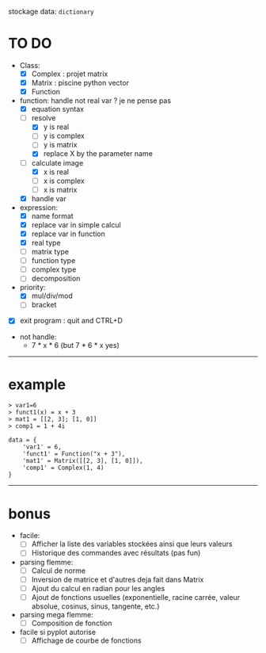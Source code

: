stockage data: `dictionary`

# TO DO
- Class:
    - [x] Complex : projet matrix
    - [x] Matrix : piscine python vector
    - [x] Function

- function: handle not real var ? je ne pense pas
    - [x] equation syntax
    - [ ] resolve
        - [x] y is real
        - [ ] y is complex
        - [ ] y is matrix
        - [x] replace X by the parameter name
    - [ ] calculate image
        - [x] x is real
        - [ ] x is complex
        - [ ] x is matrix
    - [x] handle var

- expression:
    - [x] name format
    - [x] replace var in simple calcul
    - [x] replace var in function
    - [x] real type
    - [ ] matrix type
    - [ ] function type
    - [ ] complex type
    - [ ] decomposition

- priority:
    - [x] mul/div/mod
    - [ ] bracket

- [x] exit program : quit and CTRL+D

- not handle:
    - 7 * x * 6 (but 7 * 6 * x yes)

---
# example
```
> var1=6
> funct1(x) = x + 3
> mat1 = [[2, 3]; [1, 0]]
> comp1 = 1 + 4i
```
```
data = {
    'var1' = 6,
    'funct1' = Function("x + 3"),
    'mat1' = Matrix([[2, 3], [1, 0]]),
    'comp1' = Complex(1, 4)
}
```
---

# bonus
- facile:
    - [ ] Afficher la liste des variables stockées ainsi que leurs valeurs
    - [ ] Historique des commandes avec résultats (pas fun)

- parsing flemme:
    - [ ] Calcul de norme
    - [ ] Inversion de matrice et d'autres deja fait dans Matrix
    - [ ] Ajout du calcul en radian pour les angles
    - [ ] Ajout de fonctions usuelles (exponentielle, racine carrée, valeur absolue, cosinus, sinus, tangente, etc.)

- parsing mega flemme:
    - [ ] Composition de fonction

- facile si pyplot autorise
    - [ ] Affichage de courbe de fonctions

